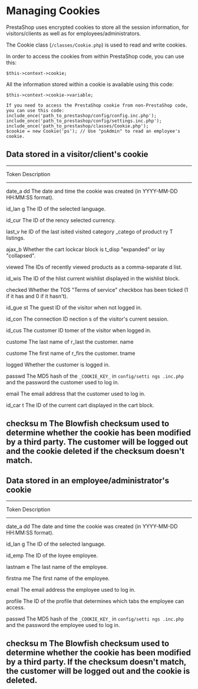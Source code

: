 Managing Cookies
================

PrestaShop uses encrypted cookies to store all the session information,
for visitors/clients as well as for employees/administrators.

The Cookie class (`/classes/Cookie.php`) is used to read and write
cookies.

In order to access the cookies from within PrestaShop code, you can use
this:

    $this->context->cookie;

All the information stored within a cookie is available using this code:

    $this->context->cookie->variable;

    If you need to access the PrestaShop cookie from non-PrestaShop code, you can use this code:
    include_once('path_to_prestashop/config/config.inc.php');
    include_once('path_to_prestashop/config/settings.inc.php');
    include_once('path_to_prestashop/classes/Cookie.php');
    $cookie = new Cookie('ps'); // Use "psAdmin" to read an employee's cookie.

Data stored in a visitor/client's cookie
----------------------------------------

  ----------------------------
  Token      Description
  ---------- -----------------
  date\_a dd The date and time
             the cookie was
             created (in
             YYYY-MM-DD
             HH:MM:SS format).

  id\_lan g  The ID of the
             selected
             language.

  id\_cur    The ID of the
  rency      selected
             currency.

  last\_v    he ID of the last
  isited     visited category
  \_catego   of product
  ry T       listings.

  ajax\_b    Whether the cart
  lockcar    block is
  t\_disp    "expanded" or
  lay        "collapsed".

  viewed     The IDs of
             recently viewed
             products as a
             comma-separate d
             list.

  id\_wis    The ID of the
  hlist      current wishlist
             displayed in the
             wishlist block.

  checked    Whether the
  TOS        "Terms of
             service" checkbox
             has been ticked
             (1 if it has and
             0 if it hasn't).

  id\_gue st The guest ID of
             the visitor when
             not logged in.

  id\_con    The connection ID
  nection s  of the visitor's
             current session.

  id\_cus    The customer ID
  tomer      of the visitor
             when logged in.

  custome    The last name of
  r\_last    the customer.
  name       

  custome    The first name of
  r\_firs    the customer.
  tname      

  logged     Whether the
             customer is
             logged in.

  passwd     The MD5 hash of
             the
             `_COOKIE_KEY_` in
             `config/setti ngs
             .inc.php`
             and the password
             the customer used
             to log in.

  email      The email address
             that the customer
             used to log in.

  id\_car t  The ID of the
             current cart
             displayed in the
             cart block.

  checksu m  The Blowfish
             checksum used to
             determine whether
             the cookie has
             been modified by
             a third party.
             The customer will
             be logged out and
             the cookie
             deleted if the
             checksum doesn't
             match.
  ----------------------------

Data stored in an employee/administrator's cookie
-------------------------------------------------

  ----------------------------
  Token      Description
  ---------- -----------------
  date\_a dd The date and time
             the cookie was
             created (in
             YYYY-MM-DD
             HH:MM:SS format).

  id\_lan g  The ID of the
             selected
             language.

  id\_emp    The ID of the
  loyee      employee.

  lastnam e  The last name of
             the employee.

  firstna me The first name of
             the employee.

  email      The email address
             the employee used
             to log in.

  profile    The ID of the
             profile that
             determines which
             tabs the employee
             can access.

  passwd     The MD5 hash of
             the
             `_COOKIE_KEY_` in
             `config/setti ngs
             .inc.php`
             and the password
             the employee used
             to log in.

  checksu m  The Blowfish
             checksum used to
             determine whether
             the cookie has
             been modified by
             a third party. If
             the checksum
             doesn't match,
             the customer will
             be logged out and
             the cookie is
             deleted.
  ----------------------------


